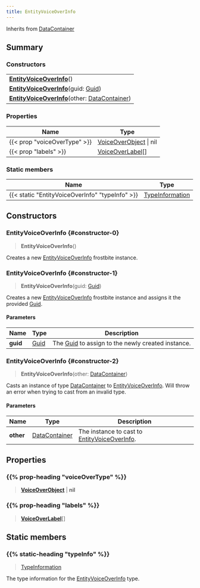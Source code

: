 ```yaml
---
title: EntityVoiceOverInfo
---
```


Inherits from 
[DataContainer](/vext/ref/shared/class/datacontainer)

## Summary
### Constructors
| |
| ----------- |
| **[EntityVoiceOverInfo](#constructor-0)**() |
| **[EntityVoiceOverInfo](#constructor-1)**(guid: [Guid](/vext/ref/shared/class/guid)) |
| **[EntityVoiceOverInfo](#constructor-2)**(other: [DataContainer](/vext/ref/shared/class/datacontainer)) |

### Properties
| Name | Type |
| ---- | ---- |
| {{< prop "voiceOverType" >}} | [VoiceOverObject](/vext/ref/fb/voiceoverobject) \| nil |
| {{< prop "labels" >}} | [VoiceOverLabel](/vext/ref/fb/voiceoverlabel)[] |

### Static members
| Name | Type |
| ---- | ---- |
| {{< static "EntityVoiceOverInfo" "typeInfo" >}} | [TypeInformation](/vext/ref/shared/class/typeinformation) |

## Constructors
### EntityVoiceOverInfo {#constructor-0}
> **EntityVoiceOverInfo**()

Creates a new [EntityVoiceOverInfo](/vext/ref/fb/entityvoiceoverinfo) frostbite instance.

### EntityVoiceOverInfo {#constructor-1}
> **EntityVoiceOverInfo**(guid: [Guid](/vext/ref/shared/class/guid))

Creates a new [EntityVoiceOverInfo](/vext/ref/fb/entityvoiceoverinfo) frostbite instance and assigns it the provided [Guid](/vext/ref/shared/class/guid).

#### Parameters
| Name | Type | Description |
| ---- | ---- | ----------- |
| **guid** | [Guid](/vext/ref/shared/class/guid) | The [Guid](/vext/ref/shared/class/guid) to assign to the newly created instance. |

### EntityVoiceOverInfo {#constructor-2}
> **EntityVoiceOverInfo**(other: [DataContainer](/vext/ref/shared/class/datacontainer))

Casts an instance of type [DataContainer](/vext/ref/shared/class/datacontainer) to [EntityVoiceOverInfo](/vext/ref/fb/entityvoiceoverinfo). Will throw an error when trying to cast from an invalid type.

#### Parameters
| Name | Type | Description |
| ---- | ---- | ----------- |
| **other** | [DataContainer](/vext/ref/shared/class/datacontainer) | The instance to cast to [EntityVoiceOverInfo](/vext/ref/fb/entityvoiceoverinfo). |

## Properties
### {{% prop-heading "voiceOverType" %}}
> **[VoiceOverObject](/vext/ref/fb/voiceoverobject)** | **nil**

### {{% prop-heading "labels" %}}
> **[VoiceOverLabel](/vext/ref/fb/voiceoverlabel)**[]

## Static members
### {{% static-heading "typeInfo" %}}
> [TypeInformation](/vext/ref/shared/class/typeinformation)

The type information for the [EntityVoiceOverInfo](/vext/ref/fb/entityvoiceoverinfo) type.

